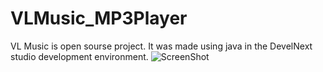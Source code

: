 # VLMusic_MP3Player
VL Music is open sourse project.
It was made using java in the DevelNext studio development environment.
![ScreenShot](https://yadi.sk/i/24vhcVbWydPxXA{url})
